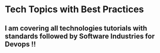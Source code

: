 # Tech Topics with Best Practices

## I am covering all technologies tutorials with standards followed by Software Industries for Devops !!


